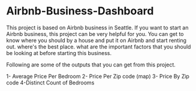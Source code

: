 # Airbnb-Business-Dashboard
This project is based on Airbnb business in Seattle. If you want to start an Airbnb business, this project can be very helpful for you. You can get to know where you should by a house and put it on Airbnb and start renting out. where's the best place. what are the important factors that you should be looking at before starting this business.

Following are some of the outputs that you can get from this project.

1- Average Price Per Bedroom
2- Price Per Zip code (map)
3- Price By Zip code
4-Distinct Count of Bedrooms
